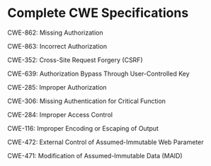

# Complete CWE Specifications

CWE-862: Missing Authorization

CWE-863: Incorrect Authorization

CWE-352: Cross-Site Request Forgery (CSRF)

CWE-639: Authorization Bypass Through User-Controlled Key

CWE-285: Improper Authorization

CWE-306: Missing Authentication for Critical Function

CWE-284: Improper Access Control

CWE-116: Improper Encoding or Escaping of Output

CWE-472: External Control of Assumed-Immutable Web Parameter

CWE-471: Modification of Assumed-Immutable Data (MAID)